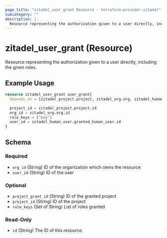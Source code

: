 ```yaml
---
page_title: "zitadel_user_grant Resource - terraform-provider-zitadel"
subcategory: ""
description: |-
  Resource representing the authorization given to a user directly, including the given roles.
---
```


# zitadel_user_grant (Resource)

Resource representing the authorization given to a user directly, including the given roles.

## Example Usage

```terraform
resource zitadel_user_grant user_grant{
  depends_on = [zitadel_project.project, zitadel_org.org, zitadel_human_user.granted_human_user]

  project_id = zitadel_project.project.id
  org_id = zitadel_org.org.id
  role_keys = ["key"]
  user_id = zitadel_human_user.granted_human_user.id
}
```

<!-- schema generated by tfplugindocs -->
## Schema

### Required

- `org_id` (String) ID of the organization which owns the resource
- `user_id` (String) ID of the user

### Optional

- `project_grant_id` (String) ID of the granted project
- `project_id` (String) ID of the project
- `role_keys` (Set of String) List of roles granted

### Read-Only

- `id` (String) The ID of this resource.